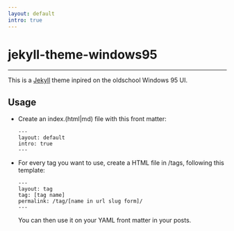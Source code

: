 ```yaml
---
layout: default
intro: true
---
```

# jekyll-theme-windows95
---
This is a [Jekyll](https://jekyllrb.com/) theme inpired on the oldschool Windows 95 UI.

## Usage
* Create an index.(html|md) file with this front matter:
   ```
   ---
   layout: default
   intro: true
   ---
   ```
* For every tag you want to use, create a HTML file in /tags, following this template:
   ```
   ---
   layout: tag
   tag: [tag name]
   permalink: /tag/[name in url slug form]/
   ---
   ```
   You can then use it on your YAML front matter in your posts.